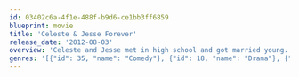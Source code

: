 ```yaml
---
id: 03402c6a-4f1e-488f-b9d6-ce1bb3ff6859
blueprint: movie
title: 'Celeste & Jesse Forever'
release_date: '2012-08-03'
overview: 'Celeste and Jesse met in high school and got married young. They laugh at the same jokes and finish each other’s sentences. They are forever linked in their friends’ minds as the perfect couple – she, a high-powered businesswoman and budding novelist; he, a free spirit who keeps things from getting boring. Their only problem is that they have decided to get divorced. Can their perfect relationship withstand this minor setback?'
genres: '[{"id": 35, "name": "Comedy"}, {"id": 18, "name": "Drama"}, {"id": 10749, "name": "Romance"}]'
---
```

